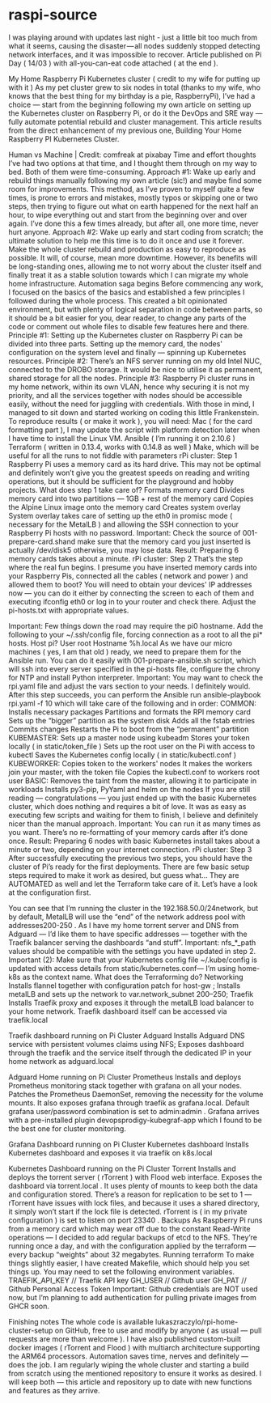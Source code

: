 # raspi-source
I was playing around with updates last night - just a little bit too much from what it seems, causing the disaster — all nodes suddenly stopped detecting network interfaces, and it was impossible to recover. Article published on Pi Day ( 14/03 ) with all-you-can-eat code attached ( at the end ).

My Home Raspberry Pi Kubernetes cluster ( credit to my wife for putting up with it )
As my pet cluster grew to six nodes in total (thanks to my wife, who knows that the best thing for my birthday is a pie, RaspberryPi), I’ve had a choice — start from the beginning following my own article on setting up the Kubernetes cluster on Raspberry Pi, or do it the DevOps and SRE way — fully automate potential rebuild and cluster management.
This article results from the direct enhancement of my previous one, Building Your Home Raspberry PI Kubernetes Cluster.

Human vs Machine | Credit: comfreak at pixabay
Time and effort thoughts
I’ve had two options at that time, and I thought them through on my way to bed. Both of them were time-consuming.
Approach #1:
Wake up early and rebuild things manually following my own article (sic!) and maybe find some room for improvements. This method, as I’ve proven to myself quite a few times, is prone to errors and mistakes, mostly typos or skipping one or two steps, then trying to figure out what on earth happened for the next half an hour, to wipe everything out and start from the beginning over and over again. I’ve done this a few times already, but after all, one more time, never hurt anyone.
Approach #2:
Wake up early and start coding from scratch; the ultimate solution to help me this time is to do it once and use it forever. Make the whole cluster rebuild and production as easy to reproduce as possible. It will, of course, mean more downtime. However, its benefits will be long-standing ones, allowing me to not worry about the cluster itself and finally treat it as a stable solution towards which I can migrate my whole home infrastructure.
Automation saga begins
Before commencing any work, I focused on the basics of the basics and established a few principles I followed during the whole process. This created a bit opinionated environment, but with plenty of logical separation in code between parts, so it should be a bit easier for you, dear reader, to change any parts of the code or comment out whole files to disable few features here and there.
Principle #1: Setting up the Kubernetes cluster on Raspberry Pi can be divided into three parts. Setting up the memory card, the nodes' configuration on the system level and finally — spinning up Kubernetes resources.
Principle #2: There’s an NFS server running on my old Intel NUC, connected to the DROBO storage. It would be nice to utilise it as permanent, shared storage for all the nodes.
Principle #3: Raspberry Pi cluster runs in my home network, within its own VLAN, hence why securing it is not my priority, and all the services together with nodes should be accessible easily, without the need for juggling with credentials.
With those in mind, I managed to sit down and started working on coding this little Frankenstein. To reproduce results ( or make it work ), you will need:
Mac ( for the card formatting part ), I may update the script with platform detection later when I have time to install the Linux VM.
Ansible ( I’m running it on 2.10.6 )
Terraform ( written in 0.13.4, works with 0.14.8 as well )
Make, which will be useful for all the runs to not fiddle with parameters
rPi cluster: Step 1
Raspberry Pi uses a memory card as its hard drive. This may not be optimal and definitely won’t give you the greatest speeds on reading and writing operations, but it should be sufficient for the playground and hobby projects.
What does step 1 take care of?
Formats memory card
Divides memory card into two partitions — 1GB + rest of the memory card
Copies the Alpine Linux image onto the memory card
Creates system overlay
System overlay takes care of setting up the eth0 in promisc mode ( necessary for the MetalLB ) and allowing the SSH connection to your Raspberry Pi hosts with no password.
Important: Check the source of 001-prepare-card.shand make sure that the memory card you just inserted is actually /dev/disk5 otherwise, you may lose data.
Result: Preparing 6 memory cards takes about a minute.
rPi cluster: Step 2
That’s the step where the real fun begins. I presume you have inserted memory cards into your Raspberry Pis, connected all the cables ( network and power ) and allowed them to boot? You will need to obtain your devices' IP addresses now — you can do it either by connecting the screen to each of them and executing ifconfig eth0 or log in to your router and check there. Adjust the pi-hosts.txt with appropriate values.

Important: Few things down the road may require the pi0 hostname.
Add the following to your ~/.ssh/config file, forcing connection as a root to all the pi* hosts.
Host pi?
  User root
  Hostname %h.local
As we have our micro machines ( yes, I am that old ) ready, we need to prepare them for the Ansible run. You can do it easily with 001-prepare-ansible.sh script, which will ssh into every server specified in the pi-hosts file, configure the chrony for NTP and install Python interpreter.
Important: You may want to check the rpi.yaml file and adjust the vars section to your needs. I definitely would.
After this step succeeds, you can perform the Ansible run ansible-playbook rpi.yaml -f 10 which will take care of the following and in order:
COMMON:
Installs necessary packages
Partitions and formats the RPI memory card
Sets up the “bigger” partition as the system disk
Adds all the fstab entries
Commits changes
Restarts the Pi to boot from the “permanent” partition
KUBEMASTER:
Sets up a master node using kubeadm
Stores your token locally ( in static/token_file )
Sets up the root user on the Pi with access to kubectl
Saves the Kubernetes config locally ( in static/kubectl.conf )
KUBEWORKER:
Copies token to the workers' nodes
It makes the workers join your master, with the token file
Copies the kubectl.conf to workers root user
BASIC:
Removes the taint from the master, allowing it to participate in workloads
Installs py3-pip, PyYaml and helm on the nodes
If you are still reading — congratulations — you just ended up with the basic Kubernetes cluster, which does nothing and requires a bit of love. It was as easy as executing few scripts and waiting for them to finish, I believe and definitely nicer than the manual approach.
Important: You can run it as many times as you want. There’s no re-formatting of your memory cards after it’s done once.
Result: Preparing 6 nodes with basic Kubernetes install takes about a minute or two, depending on your internet connection.
rPi cluster: Step 3
After successfully executing the previous two steps, you should have the cluster of Pi’s ready for the first deployments. There are few basic setup steps required to make it work as desired, but guess what… They are AUTOMATED as well and let the Terraform take care of it.
Let’s have a look at the configuration first.

You can see that I’m running the cluster in the 192.168.50.0/24network, but by default, MetalLB will use the “end” of the network address pool with addresses200-250 . As I have my home torrent server and DNS from Adguard — I’d like them to have specific addresses — together with the Traefik balancer serving the dashboards “and stuff”.
Important: nfs_*_path values should be compatible with the settings you have updated in step 2.
Important (2): Make sure that your Kubernetes config file ~/.kube/config is updated with access details from static/kubernetes.conf— I’m using home-k8s as the context name.
What does the Terraforming do?
Networking
Installs flannel together with configuration patch for host-gw ;
Installs metalLB and sets up the network to var.network_subnet 200–250;
Traefik
Installs Traefik proxy and exposes it through the metalLB load balancer to your home network. Traefik dashboard itself can be accessed via traefik.local

Traefik dashboard running on Pi Cluster
Adguard
Installs Adguard DNS service with persistent volumes claims using NFS;
Exposes dashboard through the traefik and the service itself through the dedicated IP in your home network as adguard.local

Adguard Home running on Pi Cluster
Prometheus
Installs and deploys Prometheus monitoring stack together with grafana on all your nodes. Patches the Prometheus DaemonSet, removing the necessity for the volume mounts. It also exposes grafana through traefik as grafana.local. Default grafana user/password combination is set to admin:admin . Grafana arrives with a pre-installed plugin devopsprodigy-kubegraf-app which I found to be the best one for cluster monitoring.

Grafana Dashboard running on Pi Cluster
Kubernetes dashboard
Installs Kubernetes dashboard and exposes it via traefik on k8s.local

Kubernetes Dashboard running on the Pi Cluster
Torrent
Installs and deploys the torrent server ( rTorrent ) with Flood web interface. Exposes the dashboard via torrent.local . It uses plenty of mounts to keep both the data and configuration stored. There’s a reason for replication to be set to 1 — rTorrent have issues with lock files, and because it uses a shared directory, it simply won’t start if the lock file is detected. rTorrent is ( in my private configuration ) is set to listen on port 23340 .
Backups
As Raspberry Pi runs from a memory card which may wear off due to the constant Read-Write operations — I decided to add regular backups of etcd to the NFS. They’re running once a day, and with the configuration applied by the terraform — every backup “weights” about 32 megabytes.
Running terraform
To make things slightly easier, I have created Makefile, which should help you set things up. You may need to set the following environment variables.
TRAEFIK_API_KEY // Traefik API key
GH_USER // Github user
GH_PAT // Github Personal Access Token
Important: Github credentials are NOT used now, but I’m planning to add authentication for pulling private images from GHCR soon.

Finishing notes
The whole code is available lukaszraczylo/rpi-home-cluster-setup on GitHub, free to use and modify by anyone ( as usual — pull requests are more than welcome ). I have also published custom-built docker images ( rTorrent and Flood ) with multiarch architecture supporting the ARM64 processors.
Automation saves time, nerves and definitely — does the job. I am regularly wiping the whole cluster and starting a build from scratch using the mentioned repository to ensure it works as desired. I will keep both — this article and repository up to date with new functions and features as they arrive.
